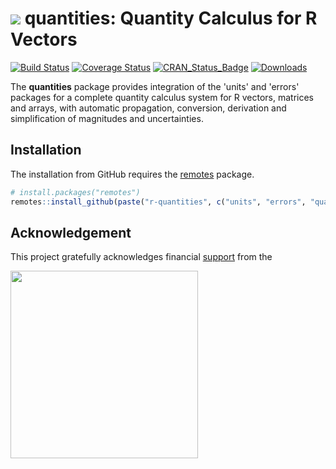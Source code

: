 # <img src="https://avatars1.githubusercontent.com/u/32303769?s=40&v=4"> quantities: Quantity Calculus for R Vectors

[![Build Status](https://travis-ci.org/r-quantities/quantities.svg?branch=master)](https://travis-ci.org/r-quantities/quantities) [![Coverage Status](https://codecov.io/gh/r-quantities/quantities/branch/master/graph/badge.svg)](https://codecov.io/gh/r-quantities/quantities) [![CRAN\_Status\_Badge](https://www.r-pkg.org/badges/version/quantities)](https://cran.r-project.org/package=quantities) [![Downloads](https://cranlogs.r-pkg.org/badges/quantities)](https://cran.r-project.org/package=quantities)

The **quantities** package provides integration of the 'units' and 'errors' packages for a complete quantity calculus system for R vectors, matrices and arrays, with automatic propagation, conversion, derivation and simplification of magnitudes and uncertainties.

## Installation

The installation from GitHub requires the [remotes](https://cran.r-project.org/package=remotes) package.

```r
# install.packages("remotes")
remotes::install_github(paste("r-quantities", c("units", "errors", "quantities"), sep="/"))
```

## Acknowledgement

This project gratefully acknowledges financial [support](https://www.r-consortium.org/projects) from the

<a href="https://www.r-consortium.org/projects/awarded-projects">
<img src="http://pebesma.staff.ifgi.de/RConsortium_Horizontal_Pantone.png" width="300">
</a>
